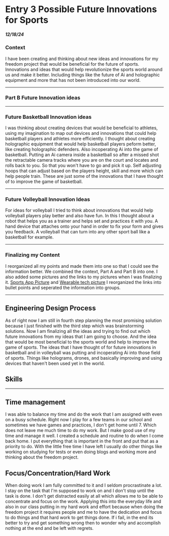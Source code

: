 # Entry 3  Possible Future Innovations for Sports
##### 12/18/24

### Context 
I have been creating and thinking about new ideas and innovations for my freedom project that would be beneficial for the future of sports. Innovations and ideas that would help revolutionize the sports world around us and make it better. Including things like the future of Ai and holographic equipment and more that has not been introduced into our world.


---

### Part B Future Innovation ideas
--- 

### Future Basketball Innovation ideas
 I was thinking about creating devices that would be beneficial to athletes, using my imagination to map out devices and innovations that could help basketball players and athletes more efficiently. I thought about creating holographic equipment that would help basketball players peform better, like creating holographic defenders. Also incoperating Ai into the game of basketball. Putting an Ai camera inside a basketball so after a missed shot the retractable camera tracks where you are on the court and locates and rolls back to you. So that you won't have to go and pick it up. Self adjusting hoops that can adjust based on the players height, skill and more which can help people train. These are just some of the innovations that I have thought of to improve the game of basketball. 

--- 

### Future Volleyball Innovation Ideas
For ideas for volleyball I tried to think about innovations that would help volleyball players play better and also have fun. In this I thought about a robot that helps you as a trainer and helps set and practices it with you. A hand device that attaches onto your hand in order to fix your form and gives you feedback. A volleyball that can turn into any other sport ball like a basketball for example. 

---

### Finalizing my Content
I reorganized all my points and made them into one so that I could see the information better. We combined the context, Part A and Part B into one. I also added some pictures and the links to my pictures when I was finalizing it. [Sports App Picture](https://cdn2.hubspot.net/hubfs/2547723/JF%20-%20Pics%20and%20video/football-apps.jpg) and [Wearable tech picture](https://www.catapult.com/blog/wearable-technology-in-sports) I reorganized the links into bullet points and seperated the information into groups. 

---

## Engineering Design Process
As of right now I am still in fourth step planning the most promising solution because I just finished with the third step which was brainstorming solutions. Now I am finalizing all the ideas and trying to find out which future innovations from my ideas that I am going to choose. And the idea that would be most beneficial to the sports world and help to improve the game of sports. The ideas that I have thought of for future innovations in basketball and in volleyball was putting and incoperating Ai into those field of sports. Things like holograms, drones, and basically improving and using devices that haven't been used yet in the world. 

## Skills 
---

## Time management 
I was able to balance my time and do the work that I am assigned with even on a busy schedule. Right now I play for a few teams in our school and sometimes we have games and practices, I don't get home until 7. Which does not leave me much time to do my work. But I make good use of my time and manage it well. I created a schedule and routine to do when I come back home. I put everything that is important in the front and put that as a priority to do. With the little free time I have left I usually do other things like working on studying for tests or even doing blogs and working more and thinking about the freedom project. 

## Focus/Concentration/Hard Work
When doing work I am fully committed to it and I seldom procrastinate a lot. I stay on the task that I'm supposed to work on and I don't stop until the task is done. I don't get distracted easily at all which allows me to be able to concentrate and focus on the work. Applying this into the everyday life and also in our class putting in my hard work and effort because when doing the freedom project it requires people and me to have the dedication and focus to do things and that hard work to get things done. If i fail, in the end its better to try and get something wrong then to wonder why and accomplish nothing at the end and be left with regrets.










